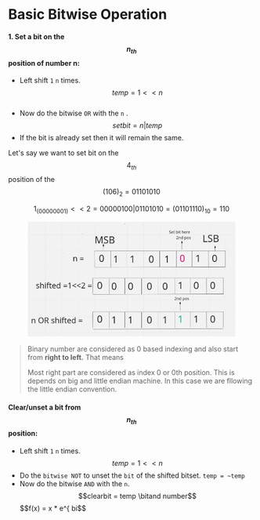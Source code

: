 # Basic Bitwise Operation

#### 1. Set a bit on the $$n_{th}$$ position of number n:

* Left shift `1` `n` times. $$temp = 1 << n$$​
* Now do the bitwise `OR` with the `n` . $$setbit = n | temp$$
* If the bit is already set then it will remain the same.

Let's say we want to set bit on the $$4_{th}$$​position of the $$(106)_{2} = 01101010$$

$$1_{(00000001)} << 2 = 00000100 | 01101010 = (01101110 )_{10} = 110$$

<figure><img src="../.gitbook/assets/set_bit.png" alt=""><figcaption></figcaption></figure>

> Binary number are considered as 0 based indexing and also start from **right to left.** That means
>
> Most right part are considered as index 0 or 0th  position. This is depends on big and little endian machine. In this case we are fllowing the little endian convention.

#### Clear/unset a bit from $$n_{th}$$position:​

* Left shift `1` `n` times. $$temp = 1 << n$$
* Do the `bitwise NOT` to unset the `bit` of the shifted bitset. ​`temp = ~temp`
* Now do the bitwise `AND` with the `n`. $$clearbit = temp \bitand number$$​$$f(x) = x * e^{ bi$$
